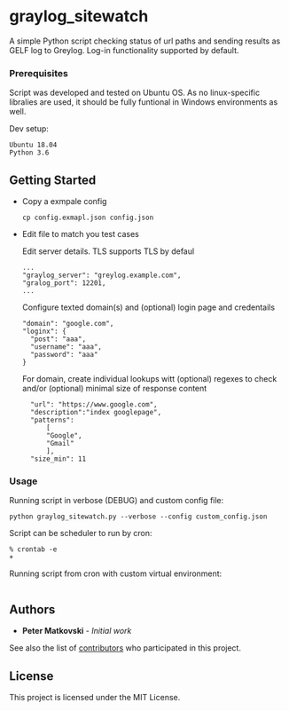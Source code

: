 # graylog_sitewatch

A simple Python script checking status of url paths and sending results as GELF log to Greylog. Log-in functionality supported by default.

### Prerequisites

Script was developed and tested on Ubuntu OS. As no linux-specific libralies are used, it should be fully funtional in Windows environments as well.
 
Dev setup:
```
Ubuntu 18.04
Python 3.6
```


## Getting Started

- Copy a exmpale config

      cp config.exmapl.json config.json

- Edit file to match you test cases
    
    Edit server details. TLS supports TLS by defaul
      
      ...
      "graylog_server": "greylog.example.com",
      "gralog_port": 12201,
      ...
      
    Configure texted domain(s) and (optional) login page and credentails
    
      "domain": "google.com",
      "loginx": {
        "post": "aaa",
        "username": "aaa",
        "password": "aaa"
      }
      
    For domain, create individual lookups witt (optional) regexes to check and/or (optional) minimal size of response content
    
        "url": "https://www.google.com",
        "description":"index googlepage",
        "patterns": 
            [
            "Google",
            "Gmail"
            ],
        "size_min": 11 


### Usage

Running script in verbose (DEBUG) and custom config file:

```
python graylog_sitewatch.py --verbose --config custom_config.json
```

Script can be scheduler to run by cron:

```
% crontab -e
+ 
```

Running script from cron with custom virtual environment:

```

```


## Authors

* **Peter Matkovski** - *Initial work*

See also the list of [contributors](https://github.com/your/project/contributors) who participated in this project.

## License

This project is licensed under the MIT License.

